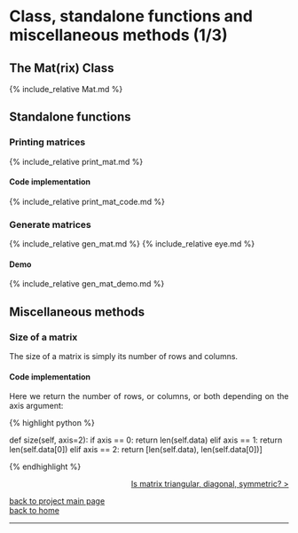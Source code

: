 # Class, standalone functions and miscellaneous methods (1/3)
## The Mat(rix) Class
{% include_relative Mat.md %}

## Standalone functions

### Printing matrices
{% include_relative print_mat.md %}
#### Code implementation
{% include_relative print_mat_code.md %}

### Generate matrices
{% include_relative gen_mat.md %}
{% include_relative eye.md %}
#### Demo
{% include_relative gen_mat_demo.md %}

## Miscellaneous methods 
###  Size of a matrix
<div style="text-align: justify">
<p>The size of a matrix is simply its number of rows and columns.</p>
</div>

#### Code implementation
<div style="text-align: justify">
<p>Here we return the number of rows, or columns, or both depending on the axis
argument:</p>
</div>

{% highlight python %}

def size(self, axis=2):
    if axis == 0:
        return len(self.data)
    elif axis == 1:
        return len(self.data[0])
    elif axis == 2:
        return [len(self.data), len(self.data[0])]

{% endhighlight %}

<div style="text-align: right">
<a href="https://matt-a-bennett.github.io/numpy_from_scratch/class_and_standalone_functions_-_sq_tri_diag_sym.html">Is matrix triangular, diagonal, symmetric? ></a>
</div>

[back to project main page](./numpy_from_scratch.md)\
[back to home](../index.md)

---
<script src="https://utteranc.es/client.js"
        repo="Matt-A-Bennett/Matt-A-Bennett.github.io"
        issue-term="https://matt-a-bennett.github.io/numpy_from_scratch/class_and_standalone_functions.html"
        theme="github-light"
        crossorigin="anonymous"
        async>
</script>

